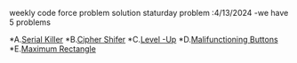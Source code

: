 weekly  code force problem solution staturday problem :4/13/2024
-we have 5 problems

*A.[Serial Killer](https://codeforces.com/gym/517777/problem/A)
*B.[Cipher Shifer](https://codeforces.com/gym/517777/problem/B)
*C.[Level -Up](https://codeforces.com/gym/517777/problem/C)
*D.[Malifunctioning Buttons](https://codeforces.com/gym/517777/problem/D)
*E.[Maximum Rectangle](https://codeforces.com/gym/517777/problem/E)
